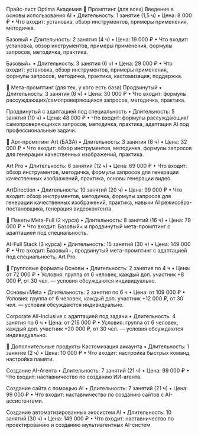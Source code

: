  Прайс-лист Optima Академия
🔹 Промптинг (для всех)
Введение в основы использования AI
• Длительность: 1 занятие (1,5 ч)
• Цена: 8 000 ₽
• Что входит: установка, обзор инструментов, примеры применения, методичка.

Базовый
• Длительность: 2 занятия (4 ч)
• Цена: 19 000 ₽
• Что входит: установка, обзор инструментов, примеры применения, формулы запросов, методичка, практика.

Базовый+
• Длительность: 3 занятия (6 ч)
• Цена: 29 000 ₽
• Что входит: установка, обзор инструментов, примеры применения, формулы запросов, методичка, практика, кастомизация, поддержка.

 
🔹 Мета-промптинг (для тех, у кого есть база)
Продвинутый
• Длительность: 3 занятия (6 ч)
• Цена: 30 000 ₽
• Что входит: формулы рассуждающих/самопроверяющихся запросов, методичка, практика.

Продвинутый с адаптацией под специальность
• Длительность: 5 занятий (10 ч)
• Цена: 48 000 ₽
• Что входит: формулы рассуждающих/самопроверяющихся запросов, методичка, практика, адаптация AI под профессиональные задачи.

 
🔹 Арт-промптинг
Art (БАЗА)
• Длительность: 3 занятия (6 ч)
• Цена: 32 000 ₽
• Что входит: обзор инструментов, методичка, формулы запросов для генерации качественных изображений, практика.

Art Pro
• Длительность: 6 занятий (12 ч)
• Цена: 69 000 ₽
• Что входит: обзор инструментов, методичка, формулы запросов для генерации качественных изображений, практика, основы генерации видео.

ArtDirection
• Длительность: 10 занятий (20 ч)
• Цена: 99 000 ₽
• Что входит: обзор инструментов, методичка, формулы запросов для генерации качественных изображений, практика, навыки AI режиссёра-постановщика, генерация видеоконтента.

 
🔹 Пакеты
Meta-Full (2 курса)
• Длительность: 8 занятий (16 ч)
• Цена: 79 000 ₽
• Что входит: Базовый+ и продвинутый мета-промптинг с адаптацией под специальность.

AI-Full Stack (3 курса)
• Длительность: 15 занятий (30 ч)
• Цена: 149 000 ₽
• Что входит: Базовый+, продвинутый мета-промптинг с адаптацией под специальность, Art Pro.

 
🔹 Групповые форматы
Основы
• Длительность: 2 занятия по 4 ч
• Цена: от 72 000 ₽
• Условия: группа от 6 человек, каждый доп. участник +8 000 ₽, от 30 чел. — условия обсуждаются индивидуально.

Основы+Meta
• Длительность: 2 занятия по 6 ч
• Цена: от 109 000 ₽
• Условия: группа от 6 человек, каждый доп. участник +12 000 ₽, от 30 чел. — условия обсуждаются индивидуально.

Corporate All-Inclusive с адаптацией под задачи
• Длительность: 4 занятия по 6 ч
• Цена: от 216 000 ₽
• Условия: группа от 6 человек, каждый доп. участник +20 000 ₽, от 30 чел. — условия обсуждаются индивидуально.

 
🔹 Дополнительные продукты
Кастомизация аккаунта
• Длительность: 1 занятие (2 ч)
• Цена: 10 000 ₽
• Что входит: настройка быстрых команд, настройка памяти.

Создание AI-Агента
• Длительность: 7 занятий (21 ч)
• Цена: 99 000 ₽
• Что входит: наставничество по созданию ИИ-агента.

Создание сайта с помощью AI
• Длительность: 7 занятий (21 ч)
• Цена: 99 000 ₽
• Что входит: наставничество по созданию сайтов с AI-ассистентами.

Создание автоматизированных экосистем AI
• Длительность: 10 занятий (30 ч)
• Цена: 149 000 ₽
• Что входит: наставничество по проектированию и созданию мультиагентных AI-систем.